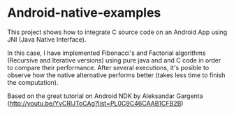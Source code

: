 # Android-native-examples
This project shows how to integrate C source code on an Android App using JNI (Java Native Interface).

In this case, I have implemented Fibonacci's and Factorial algorithms (Recursive and Iterative versions) using pure java and and C code in order to compare their performance. After several executions, it's posible to observe how the native alternative performs better (takes less time to finish the computation).


Based on the great tutorial on Android NDK by Aleksandar Gargenta (http://youtu.be/YvCRlJToCAg?list=PL0C9C46CAAB1CFB2B)

